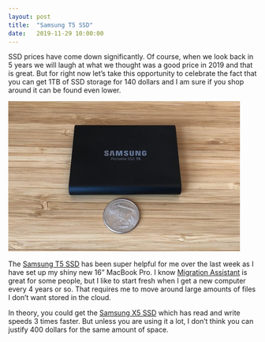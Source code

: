 ```yaml
---
layout: post
title:  "Samsung T5 SSD"
date:   2019-11-29 10:00:00
---
```


SSD prices have come down significantly. Of course, when we look back in 5 years we will laugh at what we thought was a good price in 2019 and that is great. But for right now let’s take this opportunity to celebrate the fact that you can get 1TB of SSD storage for 140 dollars and I am sure if you shop around it can be found even lower.

<div class="text-center screen_shot">
  <img src="/img/samsung/drive.jpg" alt="Samsung Drive" />
</div>

The [Samsung T5 SSD](https://amzn.to/2QZ6zoS) has been super helpful for me over the last week as I have set up my shiny new 16” MacBook Pro. I know [Migration Assistant](https://support.apple.com/en-us/HT204350) is great for some people, but I like to start fresh when I get a new computer every 4 years or so. That requires me to move around large amounts of files I don’t want stored in the cloud.

In theory, you could get the [Samsung X5 SSD](https://amzn.to/2OOFCBv) which has read and write speeds 3 times faster. But unless you are using it a lot, I don’t think you can justify 400 dollars for the same amount of space.